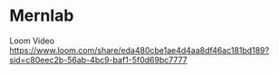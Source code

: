 # Mernlab
Loom Video https://www.loom.com/share/eda480cbe1ae4d4aa8df46ac181bd189?sid=c80eec2b-56ab-4bc9-baf1-5f0d69bc7777
